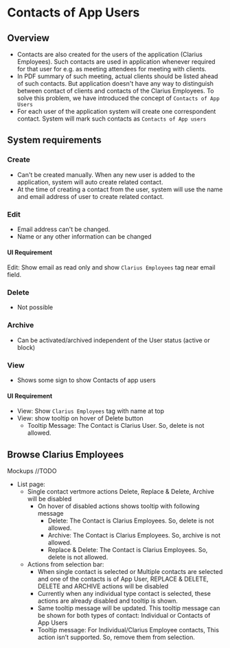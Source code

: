 # Contacts of App Users

## Overview

- Contacts are also created for the users of the application (Clarius Employees). Such contacts are used in application whenever required for that user for e.g. as meeting attendees for meeting with clients.  
- In PDF summary of such meeting, actual clients should be listed ahead of such contacts. But application doesn't have any way to distinguish between contact of clients and contacts of the Clarius Employees.  To solve this problem, we have introduced the concept of  `Contacts of App Users`
- For each user of the application system will create one correspondent contact. System will mark such contacts as `Contacts of App users`

## System requirements

### Create

- Can't be created manually. When any new user is added to the application, system will auto create related contact.
- At the time of creating a contact from the user, system will use the name and email address of user to create related contact.

### Edit

- Email address can't be changed. 
- Name or any other information can be changed

#### UI Requirement

Edit: Show email as read only and show `Clarius Employees` tag near email field.

### Delete

- Not possible

### Archive

- Can be activated/archived independent of the User status (active or block)

### View

- Shows some sign to show Contacts of app users

#### UI Requirement

- View: Show `Clarius Employees` tag with name at top
- View: show tooltip on hover of Delete button 
  - Tooltip Message: The Contact is Clarius User. So, delete is not allowed.

## Browse Clarius Employees

Mockups //TODO

- List page:
  - Single contact vertmore actions  Delete, Replace & Delete, Archive will be disabled
    - On hover of disabled actions shows tooltip with following message
      - Delete: The Contact is Clarius Employees. So, delete is not allowed.
      - Archive:  The Contact is Clarius Employees. So, archive is not allowed.
      - Replace & Delete: The Contact is Clarius Employees. So, delete is not allowed.
  - Actions from selection bar:
    - When single contact is selected or Multiple contacts are selected and one of the contacts is of App User, REPLACE & DELETE, DELETE and ARCHIVE actions will be disabled 
    - Currently when any individual type contact is selected, these actions are already disabled and tooltip is shown. 
    - Same tooltip message will be updated. This tooltip message can be shown for both types of contact: Individual or Contacts of App Users
    - Tooltip message: For Individual/Clarius  Employee contacts, This action isn’t supported. So, remove them from selection.

